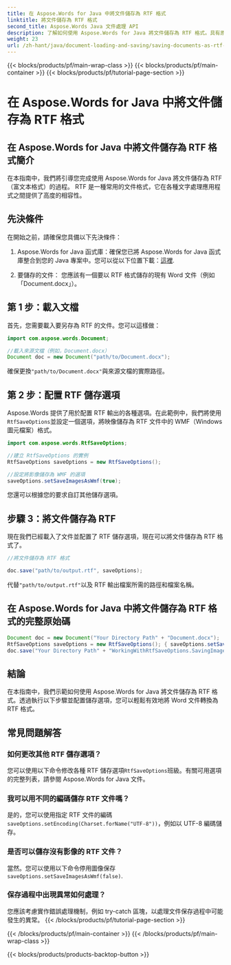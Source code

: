 ```yaml
---
title: 在 Aspose.Words for Java 中將文件儲存為 RTF 格式
linktitle: 將文件儲存為 RTF 格式
second_title: Aspose.Words Java 文件處理 API
description: 了解如何使用 Aspose.Words for Java 將文件儲存為 RTF 格式。具有原始程式碼的逐步指南，可實現高效的文檔轉換。
weight: 23
url: /zh-hant/java/document-loading-and-saving/saving-documents-as-rtf-format/
---
```


{{< blocks/products/pf/main-wrap-class >}}
{{< blocks/products/pf/main-container >}}
{{< blocks/products/pf/tutorial-page-section >}}

# 在 Aspose.Words for Java 中將文件儲存為 RTF 格式


## 在 Aspose.Words for Java 中將文件儲存為 RTF 格式簡介

在本指南中，我們將引導您完成使用 Aspose.Words for Java 將文件儲存為 RTF（富文本格式）的過程。 RTF 是一種常用的文件格式，它在各種文字處理應用程式之間提供了高度的相容性。

## 先決條件

在開始之前，請確保您具備以下先決條件：

1.  Aspose.Words for Java 函式庫：確保您已將 Aspose.Words for Java 函式庫整合到您的 Java 專案中。您可以從以下位置下載：[這裡](https://releases.aspose.com/words/java/).

2. 要儲存的文件： 您應該有一個要以 RTF 格式儲存的現有 Word 文件（例如「Document.docx」）。

## 第 1 步：載入文檔

首先，您需要載入要另存為 RTF 的文件。您可以這樣做：

```java
import com.aspose.words.Document;

//載入來源文檔（例如，Document.docx）
Document doc = new Document("path/to/Document.docx");
```

確保更換`"path/to/Document.docx"`與來源文檔的實際路徑。

## 第 2 步：配置 RTF 儲存選項

Aspose.Words 提供了用於配置 RTF 輸出的各種選項。在此範例中，我們將使用`RtfSaveOptions`並設定一個選項，將映像儲存為 RTF 文件中的 WMF（Windows 圖元檔案）格式。

```java
import com.aspose.words.RtfSaveOptions;

//建立 RtfSaveOptions 的實例
RtfSaveOptions saveOptions = new RtfSaveOptions();

//設定將影像儲存為 WMF 的選項
saveOptions.setSaveImagesAsWmf(true);
```

您還可以根據您的要求自訂其他儲存選項。

## 步驟 3：將文件儲存為 RTF

現在我們已經載入了文件並配置了 RTF 儲存選項，現在可以將文件儲存為 RTF 格式了。

```java
//將文件儲存為 RTF 格式

doc.save("path/to/output.rtf", saveOptions);
```

代替`"path/to/output.rtf"`以及 RTF 輸出檔案所需的路徑和檔案名稱。

## 在 Aspose.Words for Java 中將文件儲存為 RTF 格式的完整原始碼

```java
Document doc = new Document("Your Directory Path" + "Document.docx");
RtfSaveOptions saveOptions = new RtfSaveOptions(); { saveOptions.setSaveImagesAsWmf(true); }
doc.save("Your Directory Path" + "WorkingWithRtfSaveOptions.SavingImagesAsWmf.rtf", saveOptions);
```

## 結論

在本指南中，我們示範如何使用 Aspose.Words for Java 將文件儲存為 RTF 格式。透過執行以下步驟並配置儲存選項，您可以輕鬆有效地將 Word 文件轉換為 RTF 格式。

## 常見問題解答

### 如何更改其他 RTF 儲存選項？

您可以使用以下命令修改各種 RTF 儲存選項`RtfSaveOptions`班級。有關可用選項的完整列表，請參閱 Aspose.Words for Java 文件。

### 我可以用不同的編碼儲存 RTF 文件嗎？

是的，您可以使用指定 RTF 文件的編碼`saveOptions.setEncoding(Charset.forName("UTF-8"))`，例如以 UTF-8 編碼儲存。

### 是否可以儲存沒有影像的 RTF 文件？

當然。您可以使用以下命令停用圖像保存`saveOptions.setSaveImagesAsWmf(false)`.

### 保存過程中出現異常如何處理？

您應該考慮實作錯誤處理機制，例如 try-catch 區塊，以處理文件保存過程中可能發生的異常。
{{< /blocks/products/pf/tutorial-page-section >}}

{{< /blocks/products/pf/main-container >}}
{{< /blocks/products/pf/main-wrap-class >}}

{{< blocks/products/products-backtop-button >}}
